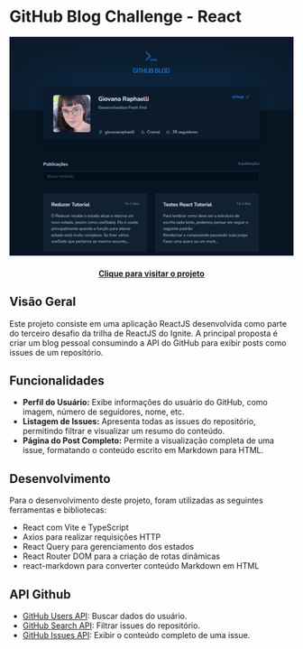 # GitHub Blog Challenge - React

![Resultado final do projeto](public/screm.png)

<h4 align="center"><a href="https://github-blog-rocketseat.vercel.app/">Clique para visitar o projeto</a></h4>

## Visão Geral

Este projeto consiste em uma aplicação ReactJS desenvolvida como parte do terceiro desafio da trilha de ReactJS do Ignite. A principal proposta é criar um blog pessoal consumindo a API do GitHub para exibir posts como issues de um repositório.

## Funcionalidades

- **Perfil do Usuário:** Exibe informações do usuário do GitHub, como imagem, número de seguidores, nome, etc.
- **Listagem de Issues:** Apresenta todas as issues do repositório, permitindo filtrar e visualizar um resumo do conteúdo.
- **Página do Post Completo:** Permite a visualização completa de uma issue, formatando o conteúdo escrito em Markdown para HTML.

## Desenvolvimento

Para o desenvolvimento deste projeto, foram utilizadas as seguintes ferramentas e bibliotecas:

- React com Vite e TypeScript
- Axios para realizar requisições HTTP
- React Query para gerenciamento dos estados
- React Router DOM para a criação de rotas dinâmicas
- react-markdown para converter conteúdo Markdown em HTML

## API Github

- [GitHub Users API](https://docs.github.com/pt/rest/users/users#get-a-user): Buscar dados do usuário.
- [GitHub Search API](https://docs.github.com/pt/rest/search): Filtrar issues do repositório.
- [GitHub Issues API](https://docs.github.com/pt/rest/issues/issues#get-an-issue): Exibir o conteúdo completo de uma issue.
